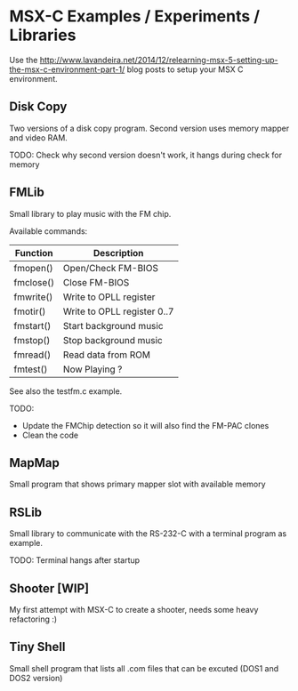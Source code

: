 # MSX-C Examples / Experiments / Libraries

Use the http://www.lavandeira.net/2014/12/relearning-msx-5-setting-up-the-msx-c-environment-part-1/ blog posts to setup your MSX C environment.

## Disk Copy
Two versions of a disk copy program. Second version uses memory mapper and video RAM.

TODO: Check why second version doesn't work, it hangs during check for memory

## FMLib
Small library to play music with the FM chip.

Available commands:

| Function | Description |
| ------------ | ------------ |
| fmopen() | Open/Check FM-BIOS |
| fmclose() | Close FM-BIOS |
| fmwrite() | Write to OPLL register |
| fmotir() | Write to OPLL register 0..7 |
| fmstart() | Start background music |
| fmstop() | Stop background music |
| fmread() | Read data from ROM |
| fmtest() | Now Playing ? |

See also the testfm.c example.

TODO:
- Update the FMChip detection so it will also find the FM-PAC clones
- Clean the code

## MapMap
Small program that shows primary mapper slot with available memory

## RSLib
Small library to communicate with the RS-232-C with a terminal program as example.

TODO: Terminal hangs after startup

## Shooter [WIP]
My first attempt with MSX-C to create a shooter, needs some heavy refactoring :)

## Tiny Shell
Small shell program that lists all .com files that can be excuted (DOS1 and DOS2 version)
